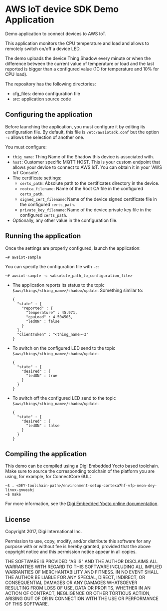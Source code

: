 AWS IoT device SDK Demo Application
===================================
Demo application to connect devices to AWS IoT.

This application monitors the CPU temperature and load and allows to remotely
switch on/off a device LED.

The demo uploads the device Thing Shadow every minute or when the difference
between the current value of temperature or load and the last reported is bigger
than a configured value (1C for temperature and 10% for CPU load).

The repository has the following directories:

* cfg_files: demo configuration file
* src: application source code

Configuring the application
---------------------------
Before launching the application, you must configure it by editing its
configuration file. By default, this file is `/etc/awsiotsdk.conf` but the
option `-c` allows the selection of another one.

You must configure:
* `thig_name`: Thing Name of the Shadow this device is associated with.
* `host`: Customer specific MQTT HOST.
  This is your custom endpoint that allows your device to connect to AWS IoT.
  You can obtain it in your 'AWS IoT Console'.
* The certificate settings:
    * `certs_path`: Absolute path to the certificates directory in the device.
    * `rootca_filename`: Name of the Root CA file in the configured
      `certs_path`.
    * `signed_cert_filename`: Name of the device signed certificate file in
      the configured `certs_path`.
    * `private_key_filename`: Name of the device private key file in the
      configured `certs_path`.
* Optionally, any other value in the configuration file.

Running the application
-----------------------
Once the settings are properly configured, launch the application:
```
~# awsiot-sample
```
You can specify the configuration file with `-c`:
```
~# awsiot-sample -c <absolute_path_to_configuration_file>
```
* The application reports its status to the topic
  `$aws/things/<thing_name>/shadow/update`. Something similar to:
  ```
  {
    "state" : {
      "reported" : {
        "temperature" : 45.971,
        "cpuLoad" : 4.504505,
        "ledON" : false
      }
    },
    "clientToken" : "<thing_name>-3"
  }
  ```
* To switch on the configured LED send to the topic
  `$aws/things/<thing_name>/shadow/update`:
  ```
  {
    "state" : {
      "desired" : {
        "ledON" : true
      }
    }
  }
  ```
* To switch off the configured LED send to the topic
  `$aws/things/<thing_name>/shadow/update`:
  ```
  {
    "state" : {
      "desired" : {
        "ledON" : false
      }
    }
  }
  ```

Compiling the application
-------------------------
This demo can be compiled using a Digi Embedded Yocto based toolchain. Make
sure to source the corresponding toolchain of the platform you are using,
for example, for ConnectCore 6UL:

```
~$ . <DEY-toolchain-path>/environment-setup-cortexa7hf-vfp-neon-dey-linux-gnueabi
~$ make
```

For more information, see the [Digi Embedded Yocto online documentation](https://github.com/digi-embedded/meta-digi).

License
-------
Copyright 2017, Digi International Inc.

Permission to use, copy, modify, and/or distribute this software for any purpose
with or without fee is hereby granted, provided that the above copyright notice
and this permission notice appear in all copies.

THE SOFTWARE IS PROVIDED "AS IS" AND THE AUTHOR DISCLAIMS ALL WARRANTIES WITH
REGARD TO THIS SOFTWARE INCLUDING ALL IMPLIED WARRANTIES OF MERCHANTABILITY AND
FITNESS. IN NO EVENT SHALL THE AUTHOR BE LIABLE FOR ANY SPECIAL, DIRECT,
INDIRECT, OR CONSEQUENTIAL DAMAGES OR ANY DAMAGES WHATSOEVER RESULTING FROM LOSS
OF USE, DATA OR PROFITS, WHETHER IN AN ACTION OF CONTRACT, NEGLIGENCE OR OTHER
TORTIOUS ACTION, ARISING OUT OF OR IN CONNECTION WITH THE USE OR PERFORMANCE OF
THIS SOFTWARE.

